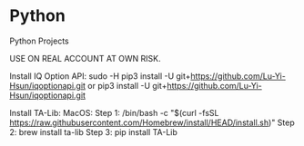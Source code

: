 # Python
Python Projects

USE ON REAL ACCOUNT AT OWN RISK.

Install IQ Option API: sudo -H pip3 install -U git+https://github.com/Lu-Yi-Hsun/iqoptionapi.git
                    or pip3 install -U git+https://github.com/Lu-Yi-Hsun/iqoptionapi.git
                    
Install TA-Lib: 
MacOS:
Step 1: /bin/bash -c "$(curl -fsSL https://raw.githubusercontent.com/Homebrew/install/HEAD/install.sh)"
Step 2: brew install ta-lib
Step 3: pip install TA-Lib

